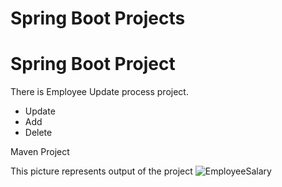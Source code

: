 #                                      Spring Boot Projects
   

# Spring Boot Project 

There is  Employee Update process project. 
  - Update
  - Add
  - Delete
 
 Maven Project

  This picture represents output of the project
  ![EmployeeSalary](https://user-images.githubusercontent.com/11626327/80946139-55f24c00-8e28-11ea-8a61-52d242b6ba9d.JPG)
